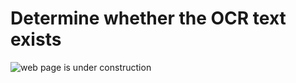 # Determine whether the OCR text exists

![web page is under construction](https://docimages.blob.core.chinacloudapi.cn/images/commingsoon20210514.jpg)
